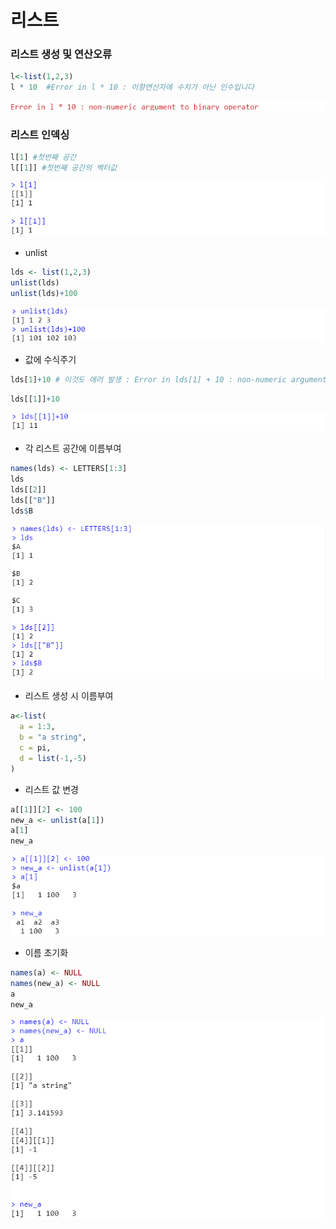 # 리스트



### 리스트 생성 및 연산오류

```R
l<-list(1,2,3)
l * 10  #Error in l * 10 : 이항연산자에 수치가 아닌 인수입니다
```

![image-20210818172642560](md-images/image-20210818172642560.png)



### 리스트 인덱싱

```R
l[1] #첫번째 공간
l[[1]] #첫번째 공간의 벡터값
```

![image-20210818172732494](md-images/image-20210818172732494.png)



- unlist

```R
lds <- list(1,2,3) 
unlist(lds)
unlist(lds)+100
```

![image-20210818172918896](md-images/image-20210818172918896.png)



- 값에 수식주기

```R
lds[1]+10 # 이것도 에러 발생 : Error in lds[1] + 10 : non-numeric argument to binary operator
```

```R
lds[[1]]+10
```

![image-20210818173148392](md-images/image-20210818173148392.png)



- 각 리스트 공간에 이름부여

```R
names(lds) <- LETTERS[1:3]
lds
lds[[2]]
lds[["B"]]
lds$B
```

![image-20210818173222795](md-images/image-20210818173222795-16292760491471.png)





- 리스트 생성 시 이름부여

```R
a<-list(
  a = 1:3,
  b = "a string",
  c = pi,
  d = list(-1,-5)
)
```



- 리스트 값 변경

```r
a[[1]][2] <- 100
new_a <- unlist(a[1])
a[1]
new_a
```

![image-20210818173430734](md-images/image-20210818173430734.png)





- 이름 초기화

```R
names(a) <- NULL
names(new_a) <- NULL
a
new_a
```

![image-20210818173527337](md-images/image-20210818173527337-16292760693172.png)

